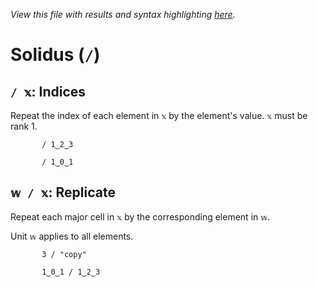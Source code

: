 *View this file with results and syntax highlighting [here](https://mlochbaum.github.io/BQN/help/indices_replicate.html).*

# Solidus (`/`)

## `/ 𝕩`: Indices

Repeat the index of each element in `𝕩` by the element's value. `𝕩` must be rank 1.

           / 1‿2‿3

           / 1‿0‿1



## `𝕨 / 𝕩`: Replicate

Repeat each major cell in `𝕩` by the corresponding element in `𝕨`.

Unit `𝕨` applies to all elements.

           3 / "copy"

           1‿0‿1 / 1‿2‿3
